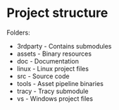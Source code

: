 # Project structure
Folders:
* 3rdparty - Contains submodules
* assets - Binary resources
* doc - Documentation
* linux - Linux project files
* src - Source code
* tools - Asset pipeline binaries
* tracy - Tracy submodule
* vs - Windows project files

